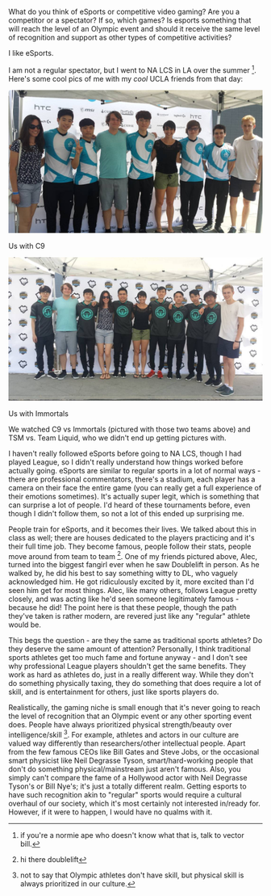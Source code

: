 What do you think of eSports or competitive video gaming? Are you a competitor
or a spectator? If so, which games? Is esports something that will reach the
level of an Olympic event and should it receive the same level of recognition
and support as other types of competitive activities?

I like eSports.

I am not a regular spectator, but I went to NA LCS in LA over the summer [^1].
Here's some cool pics of me with my *cool* UCLA friends from that day:

![](https://raw.githubusercontent.com/catvajiac/hoc_blog/master/img/c9.jpg)

Us with C9

![](https://raw.githubusercontent.com/catvajiac/hoc_blog/master/img/immortals.jpg)

Us with Immortals

We watched C9 vs Immortals (pictured with those two teams above) and TSM vs.
Team Liquid, who we didn't end up getting pictures with.

I haven't really followed eSports before going to NA LCS, though I had played
League, so I didn't really understand how things worked before actually going.
eSports are similar to regular sports in a lot of normal ways - there are
professional commentators, there's a stadium, each player has a camera on
their face the entire game (you can really get a full experience of their
emotions sometimes). It's actually super legit, which is something that can
surprise a lot of people. I'd heard of these tournaments before, even though I
didn't follow them, so not a lot of this ended up surprising me.

People train for eSports, and it becomes their lives. We talked about this in
class as well; there are houses dedicated to the players practicing and it's
their full time job. They become famous, people follow their stats, people move
around from team to team [^2]. One of my friends pictured above, Alec, turned
into the biggest fangirl ever when he saw Doublelift in person. As he walked
by, he did his best to say something witty to DL, who vaguely acknowledged him.
He got ridiculously excited by it, more excited than I'd seen him get for most
things. Alec, like many others, follows League pretty closely, and was acting
like he'd seen someone legitimately famous - because he did! The point here is
that these people, though the path they've taken is rather modern, are revered
just like any "regular" athlete would be.

This begs the question - are they the same as traditional sports athletes? Do
they deserve the same amount of attention? Personally, I think traditional
sports athletes get too much fame and fortune anyway - and I don't see why
professional League players shouldn't get the same benefits. They work as hard
as athletes do, just in a really different way. While they don't do something
physically taxing, they do something that does require a lot of skill, and is
entertainment for others, just like sports players do.

Realistically, the gaming niche is small enough that it's never going to reach
the level of recognition that an Olympic event or any other sporting event
does. People have always prioritized physical strength/beauty over
intelligence/skill [^3]. For example, athletes and actors in our culture are
valued way differently than researchers/other intellectual people. Apart from
the few famous CEOs like Bill Gates and Steve Jobs, or the occasional smart
physicist like Neil Degrasse Tyson, smart/hard-working people that don't do
something physical/mainstream just aren't famous. Also, you simply can't
compare the fame of a Hollywood actor with Neil Degrasse Tyson's or Bill Nye's;
it's just a totally different realm. Getting esports to have such recognition
akin to "regular" sports would require a cultural overhaul of our society,
which it's most certainly not interested in/ready for. However, if it were to
happen, I would have no qualms with it.

[^1]: if you're a normie ape who doesn't know what that is, talk to vector bill.
[^2]: hi there doublelift
[^3]: not to say that Olympic athletes don't have skill, but physical skill
  is always prioritized in our culture.
